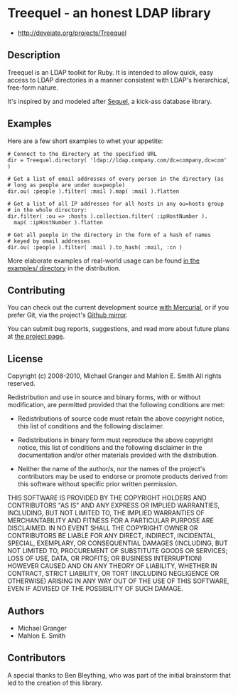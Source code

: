 # Treequel - an honest LDAP library

* http://deveiate.org/projects/Treequel

## Description

Treequel is an LDAP toolkit for Ruby. It is intended to allow quick, easy
access to LDAP directories in a manner consistent with LDAP's hierarchical,
free-form nature. 

It's inspired by and modeled after [Sequel](http://sequel.rubyforge.org/), a
kick-ass database library.


## Examples

Here are a few short examples to whet your appetite:

    # Connect to the directory at the specified URL
    dir = Treequel.directory( 'ldap://ldap.company.com/dc=company,dc=com' )
    
    # Get a list of email addresses of every person in the directory (as
    # long as people are under ou=people)
    dir.ou( :people ).filter( :mail ).map( :mail ).flatten
    
    # Get a list of all IP addresses for all hosts in any ou=hosts group
    # in the whole directory:
    dir.filter( :ou => :hosts ).collection.filter( :ipHostNumber ).
      map( :ipHostNumber ).flatten
    
    # Get all people in the directory in the form of a hash of names 
    # keyed by email addresses
    dir.ou( :people ).filter( :mail ).to_hash( :mail, :cn )

More elaborate examples of real-world usage can be found 
[in the examples/ directory][examples] in the distribution.


## Contributing

You can check out the current development source [with Mercurial][hgrepo], or
if you prefer Git, via the project's [Github mirror][gitmirror].

You can submit bug reports, suggestions, and read more about future plans at
[the project page][projectpage].


## License

Copyright (c) 2008-2010, Michael Granger and Mahlon E. Smith
All rights reserved.

Redistribution and use in source and binary forms, with or without
modification, are permitted provided that the following conditions are met:

* Redistributions of source code must retain the above copyright notice,
  this list of conditions and the following disclaimer.

* Redistributions in binary form must reproduce the above copyright notice,
  this list of conditions and the following disclaimer in the documentation
  and/or other materials provided with the distribution.

* Neither the name of the author/s, nor the names of the project's
  contributors may be used to endorse or promote products derived from this
  software without specific prior written permission.

THIS SOFTWARE IS PROVIDED BY THE COPYRIGHT HOLDERS AND CONTRIBUTORS "AS IS"
AND ANY EXPRESS OR IMPLIED WARRANTIES, INCLUDING, BUT NOT LIMITED TO, THE
IMPLIED WARRANTIES OF MERCHANTABILITY AND FITNESS FOR A PARTICULAR PURPOSE ARE
DISCLAIMED. IN NO EVENT SHALL THE COPYRIGHT OWNER OR CONTRIBUTORS BE LIABLE
FOR ANY DIRECT, INDIRECT, INCIDENTAL, SPECIAL, EXEMPLARY, OR CONSEQUENTIAL
DAMAGES (INCLUDING, BUT NOT LIMITED TO, PROCUREMENT OF SUBSTITUTE GOODS OR
SERVICES; LOSS OF USE, DATA, OR PROFITS; OR BUSINESS INTERRUPTION) HOWEVER
CAUSED AND ON ANY THEORY OF LIABILITY, WHETHER IN CONTRACT, STRICT LIABILITY,
OR TORT (INCLUDING NEGLIGENCE OR OTHERWISE) ARISING IN ANY WAY OUT OF THE USE
OF THIS SOFTWARE, EVEN IF ADVISED OF THE POSSIBILITY OF SUCH DAMAGE.


## Authors

* Michael Granger
* Mahlon E. Smith


## Contributors

A special thanks to Ben Bleything, who was part of the initial brainstorm that
led to the creation of this library.


[examples]:http://deveiate.org/projects/Treequel/browser/examples
[hgrepo]:http://repo.deveiate.org/Treequel
[gitmirror]:https://github.com/ged/treequel
[projectpage]:http://deveiate.org/projects/Treequel

